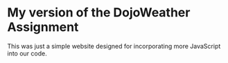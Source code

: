 # My version of the DojoWeather Assignment

This was just a simple website designed for incorporating more JavaScript into our code.